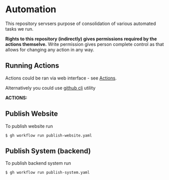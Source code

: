 # Automation

This repository servsers purpose of consolidation of various automated tasks we run.

__Rights to this repository (indirectly) gives permissions required by the actions themselve.__
Write permission gives person complete control as that allows for changing any action
in any way.

## Running Actions

Actions could be ran via web interface - see [Actions](https://github.com/ictunion/automation/actions).

Alternatively you could use [github cli](https://cli.github.com/) utility

__ACTIONS:__

## Publish Website

To publish website run

```
$ gh workflow run publish-website.yaml
```

## Publish System (backend)

To publish backend system run

```
$ gh workflow run publish-system.yaml
```
